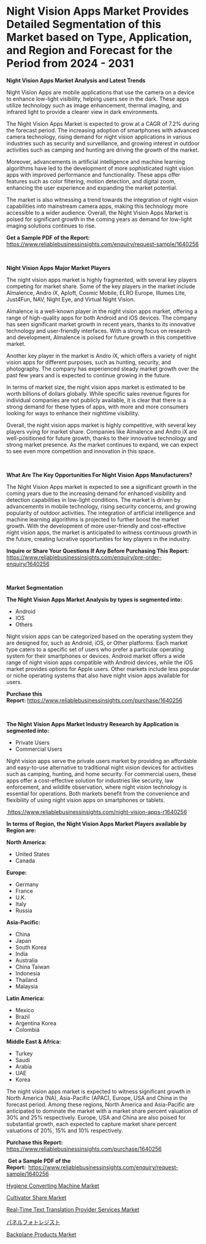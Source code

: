 <p><h1>Night Vision Apps Market Provides Detailed Segmentation of this Market based on Type, Application, and Region and Forecast for the Period from 2024 - 2031</h1></p><p><strong>Night Vision Apps Market Analysis and Latest Trends</strong></p>
<p><p>Night Vision Apps are mobile applications that use the camera on a device to enhance low-light visibility, helping users see in the dark. These apps utilize technology such as image enhancement, thermal imaging, and infrared light to provide a clearer view in dark environments.</p><p>The Night Vision Apps Market is expected to grow at a CAGR of 7.2% during the forecast period. The increasing adoption of smartphones with advanced camera technology, rising demand for night vision applications in various industries such as security and surveillance, and growing interest in outdoor activities such as camping and hunting are driving the growth of the market.</p><p>Moreover, advancements in artificial intelligence and machine learning algorithms have led to the development of more sophisticated night vision apps with improved performance and functionality. These apps offer features such as color filtering, motion detection, and digital zoom, enhancing the user experience and expanding the market potential.</p><p>The market is also witnessing a trend towards the integration of night vision capabilities into mainstream camera apps, making this technology more accessible to a wider audience. Overall, the Night Vision Apps Market is poised for significant growth in the coming years as demand for low-light imaging solutions continues to rise.</p></p>
<p><strong>Get a Sample PDF of the Report:&nbsp;</strong> <a href="https://www.reliablebusinessinsights.com/enquiry/request-sample/1640256">https://www.reliablebusinessinsights.com/enquiry/request-sample/1640256</a></p>
<p>&nbsp;</p>
<p><strong>Night Vision Apps Major Market Players</strong></p>
<p><p>The night vision apps market is highly fragmented, with several key players competing for market share. Some of the key players in the market include Almalence, Andro iX, Aploft, Cosmic Mobile, ELRO Europe, Illumes Lite, Just4Fun, NAV, Night Eye, and Virtual Night Vision.</p><p>Almalence is a well-known player in the night vision apps market, offering a range of high-quality apps for both Android and iOS devices. The company has seen significant market growth in recent years, thanks to its innovative technology and user-friendly interfaces. With a strong focus on research and development, Almalence is poised for future growth in this competitive market.</p><p>Another key player in the market is Andro iX, which offers a variety of night vision apps for different purposes, such as hunting, security, and photography. The company has experienced steady market growth over the past few years and is expected to continue growing in the future.</p><p>In terms of market size, the night vision apps market is estimated to be worth billions of dollars globally. While specific sales revenue figures for individual companies are not publicly available, it is clear that there is a strong demand for these types of apps, with more and more consumers looking for ways to enhance their nighttime visibility.</p><p>Overall, the night vision apps market is highly competitive, with several key players vying for market share. Companies like Almalence and Andro iX are well-positioned for future growth, thanks to their innovative technology and strong market presence. As the market continues to expand, we can expect to see even more competition and innovation in this space.</p></p>
<p>&nbsp;</p>
<p><strong>What Are The Key Opportunities For Night Vision Apps Manufacturers?</strong></p>
<p><p>The Night Vision Apps market is expected to see a significant growth in the coming years due to the increasing demand for enhanced visibility and detection capabilities in low-light conditions. The market is driven by advancements in mobile technology, rising security concerns, and growing popularity of outdoor activities. The integration of artificial intelligence and machine learning algorithms is projected to further boost the market growth. With the development of more user-friendly and cost-effective night vision apps, the market is anticipated to witness continuous growth in the future, creating lucrative opportunities for key players in the industry.</p></p>
<p><strong>Inquire or Share Your Questions If Any Before Purchasing This Report:</strong> <a href="https://www.reliablebusinessinsights.com/enquiry/pre-order-enquiry/1640256">https://www.reliablebusinessinsights.com/enquiry/pre-order-enquiry/1640256</a></p>
<p>&nbsp;</p>
<p><strong>Market Segmentation</strong></p>
<p><strong>The Night Vision Apps Market Analysis by types is segmented into:</strong></p>
<p><ul><li>Android</li><li>IOS</li><li>Others</li></ul></p>
<p><p>Night vision apps can be categorized based on the operating system they are designed for, such as Android, iOS, or Other platforms. Each market type caters to a specific set of users who prefer a particular operating system for their smartphones or devices. Android market offers a wide range of night vision apps compatible with Android devices, while the iOS market provides options for Apple users. Other markets include less popular or niche operating systems that also have night vision apps available for users.</p></p>
<p><strong>Purchase this Report:&nbsp;</strong><a href="https://www.reliablebusinessinsights.com/purchase/1640256">https://www.reliablebusinessinsights.com/purchase/1640256</a></p>
<p>&nbsp;</p>
<p><strong>The Night Vision Apps Market Industry Research by Application is segmented into:</strong></p>
<p><ul><li>Private Users</li><li>Commercial Users</li></ul></p>
<p><p>Night vision apps serve the private users market by providing an affordable and easy-to-use alternative to traditional night vision devices for activities such as camping, hunting, and home security. For commercial users, these apps offer a cost-effective solution for industries like security, law enforcement, and wildlife observation, where night vision technology is essential for operations. Both markets benefit from the convenience and flexibility of using night vision apps on smartphones or tablets.</p></p>
<p><a href="https://www.reliablebusinessinsights.com/night-vision-apps-r1640256">&nbsp;https://www.reliablebusinessinsights.com/night-vision-apps-r1640256</a></p>
<p><strong>In terms of Region, the Night Vision Apps Market Players available by Region are:</strong></p>
<p>
    <p> <strong> North America: </strong>
        <ul>
            <li>United States</li>
            <li>Canada</li>
        </ul>
        </p> 
    <p> <strong> Europe: </strong>
        <ul>
            <li>Germany</li>
            <li>France</li>
            <li>U.K.</li>
            <li>Italy</li>
            <li>Russia</li>
        </ul>
        </p> 
    <p> <strong> Asia-Pacific: </strong>
        <ul>
            <li>China</li>
            <li>Japan</li>
            <li>South Korea</li>
            <li>India</li>
            <li>Australia</li>
            <li>China Taiwan</li>
            <li>Indonesia</li>
            <li>Thailand</li>
            <li>Malaysia</li>
        </ul>
        </p> 
    <p> <strong> Latin America: </strong>
        <ul>
            <li>Mexico</li>
            <li>Brazil</li>
            <li>Argentina Korea</li>
            <li>Colombia</li>
        </ul>
        </p> 
    <p> <strong> Middle East & Africa: </strong>
        <ul>
            <li>Turkey</li>
            <li>Saudi</li>
            <li>Arabia</li>
            <li>UAE</li>
            <li>Korea</li>
        </ul>
    </p>
    </p>
<p><p>The night vision apps market is expected to witness significant growth in North America (NA), Asia-Pacific (APAC), Europe, USA and China in the forecast period. Among these regions, North America and Asia-Pacific are anticipated to dominate the market with a market share percent valuation of 30% and 25% respectively. Europe, USA and China are also poised for substantial growth, each expected to capture market share percent valuations of 20%, 15% and 10% respectively.</p></p>
<p><strong>Purchase this Report: </strong><a href="https://www.reliablebusinessinsights.com/purchase/1640256">https://www.reliablebusinessinsights.com/purchase/1640256</a></p>
<p>&nbsp;<strong>Get a Sample PDF of the Report:&nbsp;&nbsp;</strong><a href="https://www.reliablebusinessinsights.com/enquiry/request-sample/1640256">https://www.reliablebusinessinsights.com/enquiry/request-sample/1640256</a></p>
<p><strong></strong></p>
<p><p><a href="https://github.com/dx0328/Market-Research-Report-List-3/blob/main/hygiene-converting-machine-market.md">Hygiene Converting Machine Market</a></p><p><a href="https://github.com/Glendatilghmankmgz0rbhwpy/Market-Research-Report-List-3/blob/main/cultivator-share-market.md">Cultivator Share Market</a></p><p><a href="https://www.linkedin.com/pulse/market-forecast-global-real-time-text-translation-provider-bngxe?trackingId=ZcAb9%2BS9%2FVlmWf0XAATByw%3D%3D">Real-Time Text Translation Provider Services Market</a></p><p><a href="https://github.com/CarlieShields/Market-Research-Report-List-1/blob/main/3478737171369.md">パネルフォトレジスト</a></p><p><a href="https://www.linkedin.com/pulse/exploring-backplane-products-market-dynamics-global-trends-8vefe?trackingId=3HurT0tTUyk%2F8vkdllR3yA%3D%3D">Backplane Products Market</a></p></p>